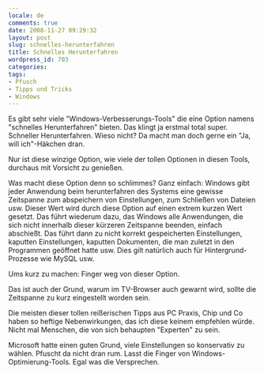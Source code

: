 ```yaml
---
locale: de
comments: true
date: 2008-11-27 09:29:32
layout: post
slug: schnelles-herunterfahren
title: Schnelles Herunterfahren
wordpress_id: 703
categories:
tags:
- Pfusch
- Tipps und Tricks
- Windows
---
```


Es gibt sehr viele "Windows-Verbesserungs-Tools" die eine Option namens
"schnelles Herunterfahren" bieten. Das klingt ja erstmal total super. Schneller
Herunterfahren. Wieso nicht? Da macht man doch gerne ein "Ja, will ich"-Häkchen
dran. 

Nur ist diese winzige Option, wie viele der tollen Optionen in diesen Tools,
durchaus mit Vorsicht zu genießen.

Was macht diese Option denn so schlimmes? Ganz einfach: Windows gibt jeder
Anwendung beim herunterfahren des Systems eine gewisse Zeitspanne zum
abspeichern von Einstellungen, zum Schließen von Dateien usw. Dieser Wert wird
durch diese Option auf einen extrem kurzen Wert gesetzt. Das führt wiederum
dazu, das Windows alle Anwendungen, die sich nicht innerhalb dieser kürzeren
Zeitspanne beenden, einfach abschießt. Das führt dann zu nicht korrekt
gespeicherten Einstellungen, kaputten Einstellungen, kaputten Dokumenten, die
man zuletzt in den Programmen geöffnet hatte usw.  Dies gilt natürlich auch für
Hintergrund-Prozesse wie MySQL usw.

Ums kurz zu machen: Finger weg von dieser Option.

Das ist auch der Grund, warum im TV-Browser auch gewarnt wird, sollte die
Zeitspanne zu kurz eingestellt worden sein.

Die meisten dieser tollen reißerischen Tipps aus PC Praxis, Chip und Co haben
so heftige Nebenwirkungen, das ich diese keinem empfehlen würde. Nicht mal
Menschen, die von sich behaupten "Experten" zu sein.

Microsoft hatte einen guten Grund, viele Einstellungen so konservativ zu
wählen. Pfuscht da nicht dran rum. Lasst die Finger von
Windows-Optimierung-Tools. Egal was die Versprechen.
